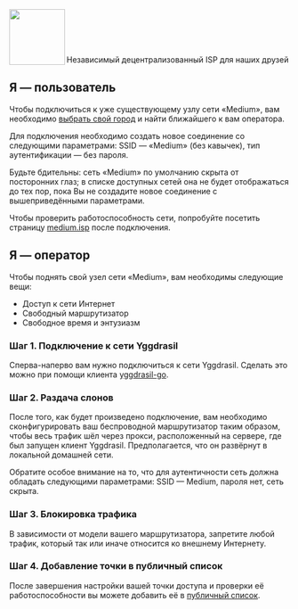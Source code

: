 <img align="left" src="https://i.imgur.com/jwwzAxj.png" width="100px">
<br/><br/><br/><br/>

Независимый децентрализованный ISP для наших друзей

## Я — пользователь
Чтобы подключиться к уже существующему узлу сети «Medium», вам необходимо [выбрать свой город](https://github.com/medium-isp/medium/tree/master/index/ru) и найти ближайшего к вам оператора.

Для подключения необходимо создать новое соединение со следующими параметрами: SSID — «Medium» (без кавычек), тип аутентификации — без пароля.

Будьте бдительны: сеть «Medium» по умолчанию скрыта от посторонних глаз; в списке доступных сетей она не будет отображаться до тех пор, пока Вы не создадите новое соединение с вышеприведёнными параметрами.

Чтобы проверить работоспособность сети, попробуйте посетить страницу [medium.isp](https://medium.isp/) после подключения.

## Я — оператор
Чтобы поднять свой узел сети «Medium», вам необходимы следующие вещи:
* Доступ к сети Интернет
* Свободный маршрутизатор
* Свободное время и энтузиазм

### Шаг 1. Подключение к сети Yggdrasil
Сперва-наперво вам нужно подключиться к сети Yggdrasil. Сделать это можно при помощи клиента [yggdrasil-go](https://github.com/yggdrasil-network/yggdrasil-go).

### Шаг 2. Раздача слонов
После того, как будет произведено подключение, вам необходимо сконфигурировать ваш беспроводной маршрутизатор таким образом, чтобы весь трафик шёл через прокси, расположенный на сервере, где был запущен клиент Yggdrasil. Предполагается, что он развёрнут в локальной домашней сети.

Обратите особое внимание на то, что для аутентичности сеть должна обладать следующими параметрами: SSID — Medium, пароля нет, сеть скрыта.

### Шаг 3. Блокировка трафика
В зависимости от модели вашего маршрутизатора, запретите любой трафик, который так или иначе относится ко внешнему Интернету.

### Шаг 4. Добавление точки в публичный список
После завершения настройки вашей точки доступа и проверки её работоспособности вы можете добавить её в [публичный список](https://github.com/medium-isp/medium/blob/master/CONTRIBUTING.md).
